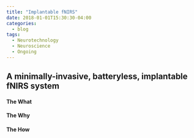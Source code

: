 ```yaml
---
title: "Implantable fNIRS"
date: 2018-01-01T15:30:30-04:00
categories:
  - blog
tags:
  - Neurotechnology
  - Neuroscience
  - Ongoing
---
```


## A minimally-invasive, batteryless, implantable fNIRS system

#### The What

 

#### The Why



#### The How
